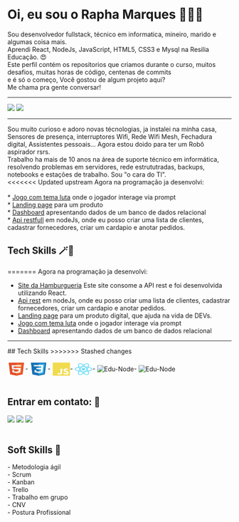 # Oi, eu sou o Rapha Marques 🧑🏽‍💻
Sou desenvolvedor fullstack, técnico em informatica, mineiro, marido e algumas coisa mais.<br>
Aprendi React, NodeJs, JavaScript, HTML5, CSS3 e Mysql na Resilia Educação. 😍<br>
Este perfil contém os repositorios que criamos durante o curso, muitos desafios, muitas horas de código, centenas de commits <br>
e é só o começo, Você gostou de algum projeto aqui?<br> 
Me chama pra gente conversar!<hr>

<div aling="center> 
  <a href="https://github.com/raphhaelm>
  <img height="180em" src="https://github-readme-stats.vercel.app/api?username=raphhaelm&show_icons=true&theme=dracula&include_all_commits=true&count_private=true"/>
  <img height="180em" src="https://github-readme-stats.vercel.app/api/top-langs/?username=raphhaelm&layout=compact&langs_count=7&theme=dracula"/>
</div>
<hr>
Sou muito curioso e adoro novas técnologias, ja instalei na minha casa, Sensores de presença, interruptores Wifi, Rede Wifi Mesh, Fechadura digital, Assistentes pessoais... Agora estou doido para ter um Robô aspirador rsrs.<br>
Trabalho ha mais de 10 anos na área de suporte técnico em informática, resolvendo problemas em servidores, rede estrututradas, backups, notebooks e estações de trabalho.
Sou "o cara do TI".<br>
<<<<<<< Updated upstream
Agora na programação ja desenvolvi:<br><br>
* <a href='https://github.com/raphhaelm/TorneioDosCampeos'>Jogo com tema luta</a> onde o jogador interage via prompt <br>
* <a href='https://github.com/raphhaelm/LandingPage-Tony'> Landing page</a> para um produto <br>
* <a href='https://github.com/raphhaelm/Dashboard-Steam'> Dashboard</a> apresentando dados de um banco de dados relacional <br>
* <a href='https://github.com/raphhaelm/ApiRest-Hamburgueria'>Api restfull</a> em nodeJs, onde eu posso criar uma lista de clientes, cadastrar fornecedores, criar um cardapio e anotar pedidos. <br>

<h2> Tech Skills 🪄🎩</h2>
=======
Agora na programação ja desenvolvi:

* [Site da Hamburgueria](https://devburger.netlify.app/) Este site consome a API rest e foi desenvolvida utilizando React.
* [Api rest](https://github.com/raphhaelm/ApiRest-Hamburgueria) em nodeJs, onde eu posso criar uma lista de clientes, cadastrar fornecedores, criar um cardapio e anotar pedidos.
* [Landing page](https://raphhaelm.github.io/LandingPage-Tony/) para um produto digital, que ajuda na vida de DEVs.
* [Jogo com tema luta](https://github.com/raphhaelm/TorneioDosCampeos) onde o jogador interage via prompt
* [Dashboard](https://github.com/raphhaelm/Dashboard-Steam/blob/main/Dashboard_Steam.pdf) apresentando dados de um banco de dados relacional
<hr>
## Tech Skills
>>>>>>> Stashed changes
<div style="display: inline_block"><br>
  <img align="center" alt="Edu-HTML" height="30" width="40" src="https://raw.githubusercontent.com/devicons/devicon/master/icons/html5/html5-original.svg">-
  <img align="center" alt="Edu-CSS" height="30" width="40" src="https://raw.githubusercontent.com/devicons/devicon/master/icons/css3/css3-original.svg">-
  <img align="center" alt="Edu-Js" height="30" width="40" src="https://raw.githubusercontent.com/devicons/devicon/master/icons/javascript/javascript-plain.svg">-
  <img align="center" alt="Edu-React" height="30" width="40" src="https://raw.githubusercontent.com/devicons/devicon/master/icons/react/react-original.svg">-
  <img align="center" alt="Edu-Node" height="30" width="40" src="https://cdn.jsdelivr.net/gh/devicons/devicon/icons/nodejs/nodejs-original.svg">-
  <img align="center" alt="Edu-Node" height="30" width="40" src="https://cdn.jsdelivr.net/gh/devicons/devicon/icons/mysql/mysql-original-wordmark.svg">
    
</div><br>
<h2>Entrar em contato: 📲</h2>
<div> 
 <a href = "mailto:rmarquescomputadores@gmail.com"><img src="https://img.shields.io/badge/-Gmail-%23333?style=for-the-badge&logo=gmail&logoColor=white" target="_blank"></a>
 <a href="https://www.linkedin.com/in/raphhael-m/" target="_blank"><img src="https://img.shields.io/badge/-LinkedIn-%230077B5?style=for-the-badge&logo=linkedin&logoColor=white" target="_blank"></a>
 <a href="https://wa.me/5531991881701" target="_blank"><img src='https://img.shields.io/badge/WhatsApp-25D366?style=for-the-badge&logo=whatsapp&logoColor=white' target="_blank" ></a>
 
</div> <br>
  
  <h2>Soft Skills 🤝</h2> 
 - Metodologia ágil<br>
 - Scrum<br>
 - Kanban<br>
 - Trello<br>
 - Trabalho em grupo<br>
 - CNV<br>
 - Postura Profissional<br>
 

<!--
**raphhaelm/raphhaelm** is a ✨ _special_ ✨ repository because its `README.md` (this file) appears on your GitHub profile.

Here are some ideas to get you started:

- 🔭 I’m currently working on ...
- 🌱 I’m currently learning ...
- 👯 I’m looking to collaborate on ...
- 🤔 I’m looking for help with ...
- 💬 Ask me about ...
- 📫 How to reach me: ...
- 😄 Pronouns: ...
- ⚡ Fun fact: ...
-->

